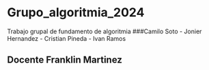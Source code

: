 # Grupo_algoritmia_2024
Trabajo grupal de fundamento de algoritmia
###Camilo Soto - Jonier Hernandez - Cristian Pineda - Ivan Ramos
## Docente Franklin Martinez
